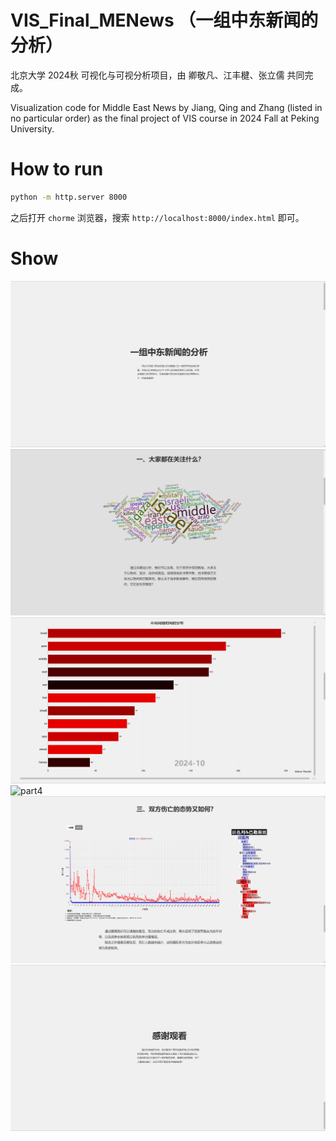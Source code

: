 # VIS_Final_MENews （一组中东新闻的分析）
北京大学 2024秋 可视化与可视分析项目，由 卿敬凡、江丰楗、张立儒 共同完成。

Visualization code for Middle East News by Jiang, Qing and Zhang (listed in no particular order) as the final project of VIS course in 2024 Fall at Peking University.

# How to run 
```bash
python -m http.server 8000 
```
之后打开 `chorme` 浏览器，搜索 `http://localhost:8000/index.html` 即可。

# Show

![part1](demo_images/part1.png)
![part2](demo_images/part2.png)
![part3](demo_images/part3.png)
![part4](demo_images/part4.png)
![part5](demo_images/part5.png)
![part6](demo_images/part6.png)